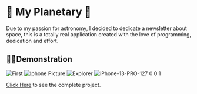 <h1>🌌 My Planetary 🌌</h1>

Due to my passion for astronomy, I decided to dedicate a newsletter about space, this is a totally real application created with the love of programming, dedication and effort.

<h2>👨‍💻Demonstration</h2>


![First](https://github.com/rafaelvicenzo/Planetary-Encyclopedia/assets/101838564/426404a5-9fa7-4003-b5ae-86a629a5a2c6)
![Iphone Picture](https://github.com/rafaelvicenzo/Planetary-Encyclopedia/assets/101838564/e3e8528f-433d-48ef-bc15-101b0975523d)
![Explorer](https://github.com/rafaelvicenzo/Planetary-Encyclopedia/assets/101838564/e6f07943-2994-4a6f-ba5b-42859f2b5c78)
![iPhone-13-PRO-127 0 0 1](https://github.com/rafaelvicenzo/Planetary-Encyclopedia/assets/101838564/afd69769-f063-42f0-ab4d-d562a0c5f0e9)

[Click Here](https://rafaelvicenzo.github.io/Planetary-Encyclopedia/) to see the complete project.
